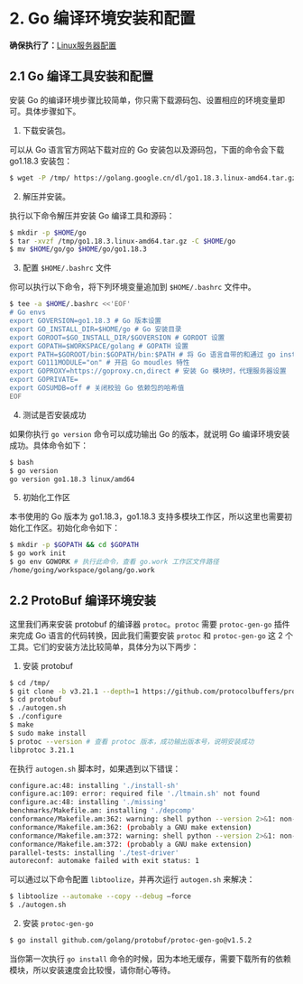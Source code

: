 # 2. Go 编译环境安装和配置

**确保执行了：**[Linux服务器配置](./01_Linux服务器配置.md)

## 2.1 Go 编译工具安装和配置

安装 Go 的编译环境步骤比较简单，你只需下载源码包、设置相应的环境变量即可。具体步骤如下。

1) 下载安装包。

可以从 Go 语言官方网站下载对应的 Go 安装包以及源码包，下面的命令会下载 go1.18.3 安装包：

```bash
$ wget -P /tmp/ https://golang.google.cn/dl/go1.18.3.linux-amd64.tar.gz
```

2) 解压并安装。

执行以下命令解压并安装 Go 编译工具和源码：

```bash
$ mkdir -p $HOME/go
$ tar -xvzf /tmp/go1.18.3.linux-amd64.tar.gz -C $HOME/go
$ mv $HOME/go/go $HOME/go/go1.18.3
```

3) 配置 `$HOME/.bashrc` 文件

你可以执行以下命令，将下列环境变量追加到 `$HOME/.bashrc` 文件中。

```bash
$ tee -a $HOME/.bashrc <<'EOF'
# Go envs
export GOVERSION=go1.18.3 # Go 版本设置
export GO_INSTALL_DIR=$HOME/go # Go 安装目录
export GOROOT=$GO_INSTALL_DIR/$GOVERSION # GOROOT 设置
export GOPATH=$WORKSPACE/golang # GOPATH 设置
export PATH=$GOROOT/bin:$GOPATH/bin:$PATH # 将 Go 语言自带的和通过 go install 安装的二进制文件加入到 PATH 路径中
export GO111MODULE="on" # 开启 Go moudles 特性
export GOPROXY=https://goproxy.cn,direct # 安装 Go 模块时，代理服务器设置
export GOPRIVATE=
export GOSUMDB=off # 关闭校验 Go 依赖包的哈希值
EOF
```

4) 测试是否安装成功

如果你执行 `go version` 命令可以成功输出 Go 的版本，就说明 Go 编译环境安装成功。具体命令如下：

```bash
$ bash
$ go version
go version go1.18.3 linux/amd64
```

5) 初始化工作区

本书使用的 Go 版本为 go1.18.3，go1.18.3 支持多模块工作区，所以这里也需要初始化工作区。初始化命令如下：

```bash
$ mkdir -p $GOPATH && cd $GOPATH
$ go work init
$ go env GOWORK # 执行此命令，查看 go.work 工作区文件路径
/home/going/workspace/golang/go.work
```


## 2.2 ProtoBuf 编译环境安装

这里我们再来安装 protobuf 的编译器 `protoc`。`protoc` 需要 `protoc-gen-go` 插件来完成 Go 语言的代码转换，因此我们需要安装 `protoc` 和 `protoc-gen-go` 这 2 个工具。它们的安装方法比较简单，具体分为以下两步：

1) 安装 protobuf

```bash
$ cd /tmp/
$ git clone -b v3.21.1 --depth=1 https://github.com/protocolbuffers/protobuf
$ cd protobuf
$ ./autogen.sh
$ ./configure
$ make
$ sudo make install
$ protoc --version # 查看 protoc 版本，成功输出版本号，说明安装成功
libprotoc 3.21.1
```

在执行 `autogen.sh` 脚本时，如果遇到以下错误：

```bash
configure.ac:48: installing './install-sh'
configure.ac:109: error: required file './ltmain.sh' not found
configure.ac:48: installing './missing'
benchmarks/Makefile.am: installing './depcomp'
conformance/Makefile.am:362: warning: shell python --version 2>&1: non-POSIX variable name
conformance/Makefile.am:362: (probably a GNU make extension)
conformance/Makefile.am:372: warning: shell python --version 2>&1: non-POSIX variable name
conformance/Makefile.am:372: (probably a GNU make extension)
parallel-tests: installing './test-driver'
autoreconf: automake failed with exit status: 1
```

可以通过以下命令配置 `libtoolize`，并再次运行 `autogen.sh` 来解决：

```bash
$ libtoolize --automake --copy --debug –force
$ ./autogen.sh
```
2) 安装 `protoc-gen-go`

```bash
$ go install github.com/golang/protobuf/protoc-gen-go@v1.5.2
```

当你第一次执行 `go install` 命令的时候，因为本地无缓存，需要下载所有的依赖模块，所以安装速度会比较慢，请你耐心等待。
